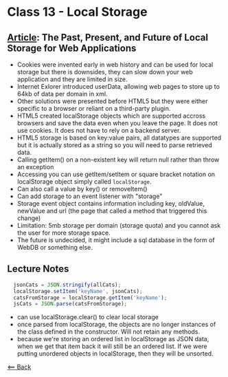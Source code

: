 # Class 13 - Local Storage

## [Article](http://diveinto.html5doctor.com/storage.html): The Past, Present, and Future of Local Storage for Web Applications

- Cookies were invented early in web history and can be used for local storage but there is downsides, they can slow down your web application and they are limited in size.
- Internet Exlorer introduced userData, allowing web pages to store up to 64kb of data per domain in xml.
- Other solutions were presented before HTML5 but they were either specific to a browser or reliant on a third-party plugin.
- HTML5 created localStorage objects which are supported accross browsers and save the data even when you leave the page. It does not use cookies. It does not have to rely on a backend server.
- HTML5 storage is based on key:value pairs, all datatypes are supported but it is actually stored as a string so you will need to parse retrieved data.
- Calling getItem() on a non-existent key will return null rather than throw an exception
- Accessing you can use getItem/setItem or square bracket notation on localStorage object simply called `localStorage`.
- Can also call a value by key() or removeItem()
- Can add storage to an event listener with "storage"
- Storage event object contains information including key, oldValue, newValue and url (the page that called a method that triggered this change)
- Limitation: 5mb storage per domain (storage quota) and you cannot ask the user for more storage space.
- The future is undecided, it might include a sql database in the form of WebDB or something else.

## Lecture Notes

```javascript
  jsonCats = JSON.stringify(allCats);
  localStorage.setItem('keyName', jsonCats);
  catsFromStorage = localStorage.getItem('keyName');
  jsCats = JSON.parse(catsFromStorage);
```

- can use localStorage.clear() to clear local storage
- once parsed from localStorage, the objects are no longer instances of the class defined in the constructor. Will not retain any methods.
- because we're storing an ordered list in localStorage as JSON data, when we get that item back it will still be an ordered list. If we were putting unordered objects in localStorage, then they will be unsorted.

[<== Back](../README.md)
